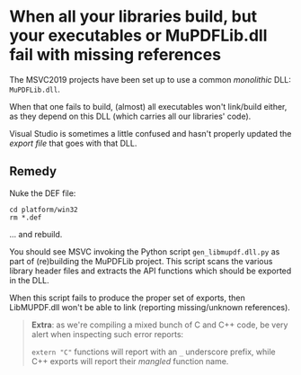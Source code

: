 # When all your libraries build, but your executables or MuPDFLib.dll fail with missing references

The MSVC2019 projects have been set up to use a common *monolithic* DLL: `MuPDFLib.dll`.

When that one fails to build, (almost) all executables won't link/build either, as they depend on this DLL (which carries all our libraries' code).

Visual Studio is sometimes a little confused and hasn't properly updated the *export file* that goes with that DLL. 

## Remedy

Nuke the DEF file:

```
cd platform/win32
rm *.def
```

...  and rebuild.

You should see MSVC invoking the Python script `gen_libmupdf.dll.py` as part of (re)building the MuPDFLib project. This script scans the various library header files and extracts the API functions which should be exported in the DLL.

When this script fails to produce the proper set of exports, then LibMUPDF.dll won't be able to link (reporting missing/unknown references).


> **Extra**: as we're compiling a mixed bunch of C and C++ code, be very alert when inspecting such error reports:
> 
> `extern "C"` functions will report with an `_` underscore prefix, while C++ exports will report their *mangled* function name.

